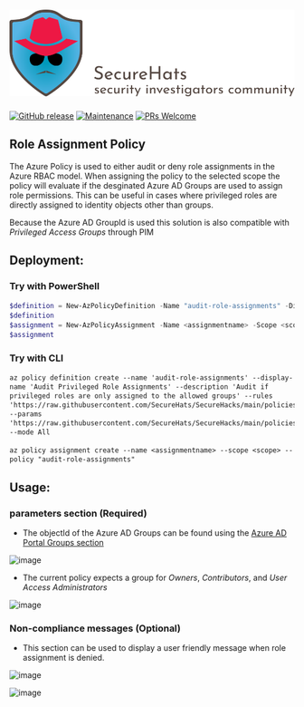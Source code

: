 ![logo](https://github.com/SecureHats/SecureHacks/blob/main/media/securehats-banner.png)
=========
[![GitHub release](https://img.shields.io/github/release/SecureHats/Sentinel-playground.svg?style=flat-square)](https://github.com/SecureHats/SecureHacks/releases)
[![Maintenance](https://img.shields.io/maintenance/yes/2021.svg?style=flat-square)]()
[![PRs Welcome](https://img.shields.io/badge/PRs-welcome-brightgreen.svg?style=flat-square)](http://makeapullrequest.com)

## Role Assignment Policy

The Azure Policy is used to either audit or deny role assignments in the Azure RBAC model.
When assigning the policy to the selected scope the policy will evaluate if the desginated Azure AD Groups are used to assign role permissions.
This can be useful in cases where privileged roles are directly assigned to identity objects other than groups.

Because the Azure AD GroupId is used this solution is also compatible with _Privileged Access Groups_ through PIM

## Deployment:

### Try with PowerShell

````powershell
$definition = New-AzPolicyDefinition -Name "audit-role-assignments" -DisplayName "Audit Privileged Role Assignments" -description "Audit if privileged roles are only assigned to the allowed groups" -Policy 'https://raw.githubusercontent.com/SecureHats/SecureHacks/main/policies/governance/RoleAssignments/azurepolicy.rules.json' -Parameter 'https://raw.githubusercontent.com/SecureHats/SecureHacks/main/policies/governance/RoleAssignments/azurepolicy.parameters.json' -Mode All
$definition
$assignment = New-AzPolicyAssignment -Name <assignmentname> -Scope <scope>  -tagName <tagName> -PolicyDefinition $definition
$assignment 
````

### Try with CLI

````cli
az policy definition create --name 'audit-role-assignments' --display-name 'Audit Privileged Role Assignments' --description 'Audit if privileged roles are only assigned to the allowed groups' --rules 'https://raw.githubusercontent.com/SecureHats/SecureHacks/main/policies/governance/RoleAssignments/azurepolicy.rules.json' --params 'https://raw.githubusercontent.com/SecureHats/SecureHacks/main/policies/governance/RoleAssignments/azurepolicy.parameters.json' --mode All

az policy assignment create --name <assignmentname> --scope <scope> --policy "audit-role-assignments" 
````

## Usage:

### parameters section (Required)
- The objectId of the Azure AD Groups can be found using the [Azure AD Portal Groups section](https://aad.portal.azure.com/#blade/Microsoft_AAD_IAM/GroupsManagementMenuBlade/AllGroups)

![image](https://user-images.githubusercontent.com/72928684/134205967-65c63736-8ac7-48f2-8509-c883dbc45ec5.png)

- The current policy expects a group for _Owners_, _Contributors_, and _User Access Administrators_

 ![image](https://user-images.githubusercontent.com/72928684/134207773-9b0fa1e3-92e5-4aad-ac84-333bf8027ae3.png)

### Non-compliance messages (Optional)

- This section can be used to display a user friendly message when role assignment is denied.

![image](https://user-images.githubusercontent.com/72928684/134207028-a244923e-0cc3-43fe-8ee1-dbb98435671e.png)

![image](https://user-images.githubusercontent.com/72928684/134207510-10043e6a-cd6c-4f05-ae37-1602e29807e6.png)
